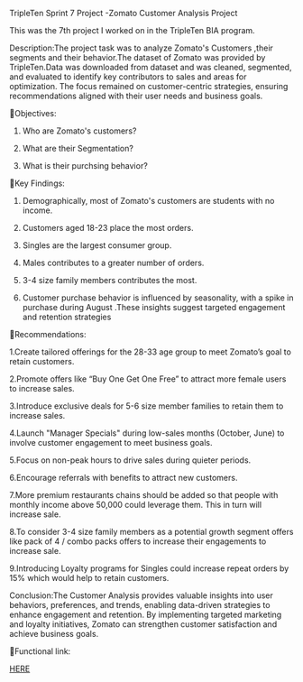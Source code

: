 TripleTen Sprint 7 Project -Zomato Customer Analysis Project

This was the 7th project I worked on in the TripleTen BIA program.

Description:The project task was to analyze Zomato's Customers ,their segments and their behavior.The dataset of Zomato  was provided by TripleTen.Data was downloaded from dataset and  was cleaned, segmented, and evaluated to identify key contributors to sales and areas for optimization. The focus remained on customer-centric strategies, ensuring recommendations aligned with their user needs and business goals.

🔗Objectives:

1. Who are Zomato's customers?
 
2. What are their Segmentation?
 
3. What is their purchsing behavior?

🔗Key Findings:
1. Demographically, most of Zomato's customers are students with no income.

2. Customers aged 18-23 place the most orders.
     
3. Singles are the largest consumer group.
   
4. Males contributes to a greater number of orders.

5. 3-4 size family members contributes the most.
   
6. Customer purchase behavior is influenced by seasonality, with a spike in purchase  during August .These insights suggest targeted engagement and retention strategies
   
🔗Recommendations:

1.Create tailored offerings for the 28-33 age group to meet Zomato’s goal to retain customers.

2.Promote offers like “Buy One Get One Free” to attract more female users to increase sales.

3.Introduce exclusive deals for 5-6 size member families to retain them to increase sales.

4.Launch "Manager Specials" during low-sales months (October, June) to involve customer engagement to meet business goals.

5.Focus on non-peak hours to drive sales during quieter periods.

6.Encourage referrals with benefits to attract new customers.

7.More premium restaurants chains should be added so that people with monthly income above 50,000 could leverage them. This in turn will increase sale.

8.To consider 3-4 size family members as a potential growth segment offers like pack of 4  / combo packs offers to increase their engagements to increase sale.

9.Introducing Loyalty programs for Singles could increase repeat orders by 15% which would help to retain customers.

Conclusion:The Customer Analysis provides valuable insights into user behaviors, preferences, and trends, enabling data-driven strategies to enhance engagement and retention. By implementing targeted marketing and loyalty initiatives, Zomato can strengthen customer satisfaction and achieve business goals.

🔗Functional link:

[HERE](https://public.tableau.com/views/Charu_Gupta_Zomato_Customer_Analysis/DetailedCustomerAnalysis?:language=en-US&:sid=&:redirect=auth&:display_count=n&:origin=viz_share_link)







 


